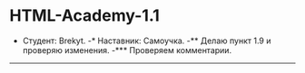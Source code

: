 # HTML-Academy-1.1

 * Студент: Brekyt.
-* Наставник: Самоучка.
-** Делаю пункт 1.9 и проверяю изменения.
-*** Проверяем комментарии.

---
